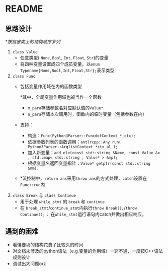
# README

## 思路设计
**按自底向上的结构顺序罗列*

1. `class Value`
   - 任意类型( `None`, `Bool`, `Int`, `Float`, `Str`)的变量
   - 将四种变量设置成四个成员变量，以`enum Typename{None,Bool,Int,Float,Str};`表示类型
2. `class Func`
   - 包括变量作用域在内的函数类型
    
      *其中，全局变量作用域也被当作一个函数
     - `m_para`存储参数名对应默认值的`Value*`
     - `n_para`存储本次调用时，函数内的临时变量（包括参数在内）
   - 支持：
     - 构造：`Func(Python3Parser::FuncdefContext *_ctx);`
     - 依据参数列表的函数调用：`antlrcpp::Any run( Python3Parser::ArglistContext *ctx_al );`
     - 加入新变量：`add_ele(const std::string &Name, const Value &x , std::map< std::string , Value* > &mp);`
     - 根据变量名返回变量指针：`Value* getptr(const std::string &nm);`
   - *流控制中，`return ans`采用`throw ans`的方式处理，`catch`设置在`Func::run`内
3. `class Break` 与 `class Continue`
    - 用于处理 `while_stmt` 的 `break` 和 `continue`
    - 在 `break_stmt`/`continue_stmt`内执行`throw Break();`/`throw Continue();`； 在`while_stmt`运行语句内catch并做出相应响应。



## 遇到的困难
- 看懂要填的结构花费了比较久的时间
- 对文档未涉及的python语法（e.g.变量的作用域）一窍不通，一度按C++语法规则设计
- 调试出大问题orz